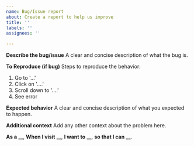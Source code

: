 ```yaml
---
name: Bug/Issue report
about: Create a report to help us improve
title: ''
labels: ''
assignees: ''

---
```


**Describe the bug/issue**
A clear and concise description of what the bug is.

**To Reproduce (if bug)**
Steps to reproduce the behavior:
1. Go to '...'
2. Click on '....'
3. Scroll down to '....'
4. See error

**Expected behavior**
A clear and concise description of what you expected to happen.

**Additional context**
Add any other context about the problem here.

**As a** __, **When I visit** __, **I want to** __, **so that I can** __.
